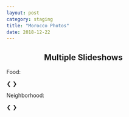 ```yaml
---
layout: post
category: staging
title: "Morocco Photos"
date: 2018-12-22
---
```


<div>
<html>
<head>
<meta name="viewport" content="width=device-width, initial-scale=1">
<style>
* {box-sizing: border-box}
.mySlides1, .mySlides2 {display: none}
img {vertical-align: middle;}

/* Slideshow container */
.slideshow-container {
  max-width: 1000px;
  position: relative;
  margin: auto;
}

/* Next & previous buttons */
.prev, .next {
  cursor: pointer;
  position: absolute;
  top: 50%;
  width: auto;
  padding: 16px;
  margin-top: -22px;
  color: white;
  font-weight: bold;
  font-size: 18px;
  transition: 0.6s ease;
  border-radius: 0 3px 3px 0;
  user-select: none;
}

/* Position the "next button" to the right */
.next {
  right: 0;
  border-radius: 3px 0 0 3px;
}

/* On hover, add a grey background color */
.prev:hover, .next:hover {
  background-color: #f1f1f1;
  color: black;
}
</style>
</head>
<body>

<h2 style="text-align:center">Multiple Slideshows</h2>

<p>Food:</p>
<div class="slideshow-container">
  <div class="mySlides1">
    <img src="assets/morocco_photos/soup_msemen_dates.JPG" style="width:100%">
  </div>

  <div class="mySlides1">
    <img src="assets/morocco_photos/rice_vegetables.JPG" style="width:100%">
  </div>

  <div class="mySlides1">
    <img src="assets/morocco_photos/msemen.JPG" style="width:100%">
  </div>

  <a class="prev" onclick="plusSlides(-1, 0)">&#10094;</a>
  <a class="next" onclick="plusSlides(1, 0)">&#10095;</a>
</div>

<p>Neighborhood:</p>
<div class="slideshow-container">
  <div class="mySlides2">
    <img src="assets/morocco_photos/apartment.JPG" style="width:100%">
  </div>

  <div class="mySlides2">
    <img src="assets/morocco_photos/neighborhood_houses.JPG" style="width:100%">
  </div>

  <div class="mySlides2">
    <img src="assets/morocco_photos/donkey.JPG" style="width:100%">
  </div>

  <a class="prev" onclick="plusSlides(-1, 1)">&#10094;</a>
  <a class="next" onclick="plusSlides(1, 1)">&#10095;</a>
</div>

<script>
var slideIndex = [1,1];
var slideId = ["mySlides1", "mySlides2"]
showSlides(1, 0);
showSlides(1, 1);

function plusSlides(n, no) {
  showSlides(slideIndex[no] += n, no);
}

function showSlides(n, no) {
  var i;
  var x = document.getElementsByClassName(slideId[no]);
  if (n > x.length) {slideIndex[no] = 1}    
  if (n < 1) {slideIndex[no] = x.length}
  for (i = 0; i < x.length; i++) {
     x[i].style.display = "none";  
  }
  x[slideIndex[no]-1].style.display = "block";  
}
</script>

</body>
</html> 
</div>